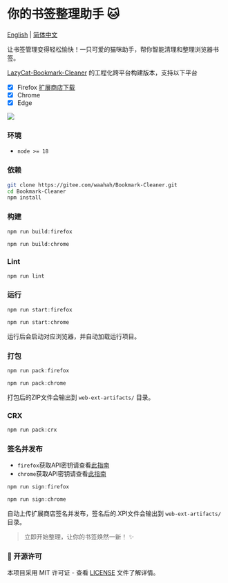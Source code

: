 # 你的书签整理助手 🐱

[English](README_EN.md) | [简体中文](README.md)

让书签管理变得轻松愉快！一只可爱的猫咪助手，帮你智能清理和整理浏览器书签。

[LazyCat-Bookmark-Cleaner](https://github.com/Alanrk/LazyCat-Bookmark-Cleaner)  的工程化跨平台构建版本，支持以下平台

- [X] Firefox [扩展商店下载](https://addons.mozilla.org/zh-CN/firefox/addon/%E7%8C%AB%E5%92%AA%E4%B9%A6%E7%AD%BE%E6%B8%85%E7%90%86/)
- [X] Chrome
- [X] Edge

![](https://raw.githubusercontent.com/Alanrk/blogimg/main/Snipaste_2025-01-15_15-00-46.png)

### 环境

- `node >= 18` 

### 依赖

```bash
git clone https://gitee.com/waahah/Bookmark-Cleaner.git
cd Bookmark-Cleaner
npm install
```

### 构建

```powershell
npm run build:firefox

npm run build:chrome
```


### Lint

```powershell
npm run lint
```

### 运行

```powershell
npm run start:firefox

npm run start:chrome
```

运行后会启动对应浏览器，并自动加载运行项目。

### 打包

```powershell
npm run pack:firefox

npm run pack:chrome
```

打包后的ZIP文件会输出到 `web-ext-artifacts/` 目录。

### CRX
```powershell
npm run pack:crx
```

### 签名并发布
- `firefox`获取API密钥请查看[此指南](https://extensionworkshop.com/documentation/develop/web-ext-command-reference/#web-ext-sign)
- `chrome`获取API密钥请查看[此指南](https://github.com/fregante/chrome-webstore-upload-keys)

```powershell
npm run sign:firefox

npm run sign:chrome
```

自动上传扩展商店签名并发布，签名后的.XPI文件会输出到 `web-ext-artifacts/` 目录。



> 立即开始整理，让你的书签焕然一新！ ✨

### 📄 开源许可

本项目采用 MIT 许可证 - 查看 [LICENSE](LICENSE) 文件了解详情。
